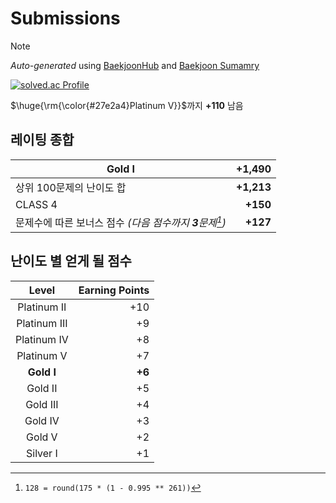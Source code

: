 # Submissions

> [!NOTE]
> *Auto-generated* using [BaekjoonHub](https://github.com/BaekjoonHub/BaekjoonHub) and [Baekjoon Sumamry](https://github.com/seheon99/baekjoon-summary)

<!-- START AUTO-UPDATE -->
[![solved.ac Profile](http://mazassumnida.wtf/api/generate_badge?boj=seyu)](https://solved.ac/seyu)

$\huge{\rm{\color{#27e2a4}Platinum V}}$까지 **+110** 남음

## 레이팅 종합

| Gold I | +1,490
| --- | --: |
| 상위 100문제의 난이도 합 | **+1,213** |
| CLASS 4 | **+150** |
| 문제수에 따른 보너스 점수 _(다음 점수까지 **3**문제[^1])_ | **+127** |

## 난이도 별 얻게 될 점수

| Level | Earning Points |
| :---: | -------------: |
| Platinum II | +10 |
| Platinum III | +9 |
| Platinum IV | +8 |
| Platinum V | +7 |
| **Gold I** | **+6** |
| Gold II | +5 |
| Gold III | +4 |
| Gold IV | +3 |
| Gold V | +2 |
| Silver I | +1 |

[^1]: `128 = round(175 * (1 - 0.995 ** 261))`
<!-- END AUTO-UPDATE -->
